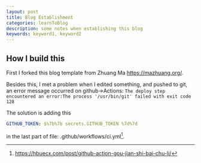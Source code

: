 ```yaml
---
layout: post
title: Blog Establishment
categories: learnToBlog
description: some notes when establishing this blog
keywords: keyword1, keyword2
---
```


## How I build this

First I forked this blog template from 
Zhuang Ma
https://mazhuang.org/.

Besides this, I met a problem when I edited something, and pushed to git, an error message occurred on github->Actions:
`The deploy step encountered an error:The process '/usr/bin/git' failed with exit code 128`

The solution is adding this

```yml
GITHUB_TOKEN: $%7b%7b secrets.GITHUB_TOKEN %7d%7d
```

in the last part of file: .github/workflows/ci.yml[^1].

[^1]:<https://hbuecx.com/post/github-action-gou-jian-shi-bai-chu-li/>